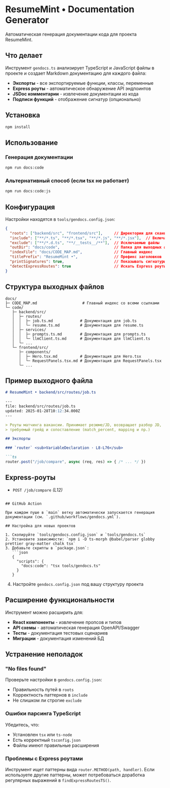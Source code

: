 # ResumeMint • Documentation Generator

Автоматическая генерация документации кода для проекта ResumeMint.

## Что делает

Инструмент `gendocs.ts` анализирует TypeScript и JavaScript файлы в проекте и создает Markdown документацию для каждого файла:

- **Экспорты** - все экспортируемые функции, классы, переменные
- **Express роуты** - автоматическое обнаружение API эндпоинтов
- **JSDoc комментарии** - извлечение документации из кода
- **Подписи функций** - отображение сигнатур (опционально)

## Установка

```bash
npm install
```

## Использование

### Генерация документации

```bash
npm run docs:code
```

### Альтернативный способ (если tsx не работает)

```bash
npm run docs:code:js
```

## Конфигурация

Настройки находятся в `tools/gendocs.config.json`:

```json
{
  "roots": ["backend/src", "frontend/src"],     // Директории для сканирования
  "include": ["**/*.ts", "**/*.tsx", "**/*.js", "**/*.jsx"],  // Включаемые файлы
  "exclude": ["**/*.d.ts", "**/__tests__/**"],  // Исключаемые файлы
  "outDir": "docs/code",                        // Папка для выходных файлов
  "indexFile": "docs/CODE_MAP.md",              // Главный индекс
  "titlePrefix": "ResumeMint •",                // Префикс заголовков
  "printSignatures": true,                      // Показывать сигнатуры функций
  "detectExpressRoutes": true                   // Искать Express роуты
}
```

## Структура выходных файлов

```
docs/
├─ CODE_MAP.md                    # Главный индекс со всеми ссылками
└─ code/
   ├─ backend/src/
   │  ├─ routes/
   │  │  ├─ job.ts.md            # Документация для job.ts
   │  │  └─ resume.ts.md         # Документация для resume.ts
   │  ├─ services/
   │  │  ├─ prompts.ts.md        # Документация для prompts.ts
   │  │  └─ llmClient.ts.md      # Документация для llmClient.ts
   │  └─ ...
   └─ frontend/src/
      ├─ components/
      │  ├─ Hero.tsx.md          # Документация для Hero.tsx
      │  └─ RequestPanels.tsx.md # Документация для RequestPanels.tsx
      └─ ...
```

## Пример выходного файла

```markdown
# ResumeMint • backend/src/routes/job.ts

---
file: backend/src/routes/job.ts
updated: 2025-01-28T10:12:34.000Z
---

> Роуты матчинга вакансии. Принимает резюме/JD, возвращает разбор JD,
> требуемый грейд и сопоставление (match_percent, mapping и пр.)

## Экспорты

### `router` <sub>VariableDeclaration · L8-L76</sub>

```ts
router.post("/job/compare", async (req, res) => { /* ... */ })
```

## Express-роуты

* `POST /job/compare`  *(L12)*
```

## GitHub Action

При каждом пуше в `main` ветку автоматически запускается генерация документации (см. `.github/workflows/gendocs.yml`).

## Настройка для новых проектов

1. Скопируйте `tools/gendocs.config.json` и `tools/gendocs.ts`
2. Установите зависимости: `npm i -D ts-morph @babel/parser globby prettier gray-matter chalk tsx`
3. Добавьте скрипты в `package.json`:
   ```json
   {
     "scripts": {
       "docs:code": "tsx tools/gendocs.ts"
     }
   }
   ```
4. Настройте `gendocs.config.json` под вашу структуру проекта

## Расширение функциональности

Инструмент можно расширить для:

- **React компоненты** - извлечение пропсов и типов
- **API схемы** - автоматическая генерация OpenAPI/Swagger
- **Тесты** - документация тестовых сценариев
- **Миграции** - документация изменений БД

## Устранение неполадок

### "No files found"
Проверьте настройки в `gendocs.config.json`:
- Правильность путей в `roots`
- Корректность паттернов в `include`
- Не слишком ли строгие `exclude`

### Ошибки парсинга TypeScript
Убедитесь, что:
- Установлен `tsx` или `ts-node`
- Есть корректный `tsconfig.json`
- Файлы имеют правильные расширения

### Проблемы с Express роутами
Инструмент ищет паттерны вида `router.METHOD(path, handler)`. Если используете другие паттерны, может потребоваться доработка регулярных выражений в `findExpressRoutesTS()`.

